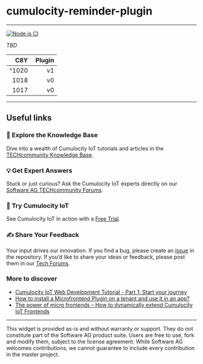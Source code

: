 # cumulocity-reminder-plugin

---

[![Node.js CI](https://github.com/SoftwareAG/cumulocity-reminder-plugin/actions/workflows/test.yml/badge.svg)](https://github.com/SoftwareAG/cumulocity-reminder-plugin/actions/workflows/test.yml)

_TBD_

|   C8Y |  Plugin |
| ----: | ------: |
| ^1020 |      v1 |
|  1018 |      v0 |
|  1017 |      v0 |

---

## Useful links

### 📘 Explore the Knowledge Base

Dive into a wealth of Cumulocity IoT tutorials and articles in the [TECHcommunity Knowledge Base](https://tech.forums.softwareag.com/tags/c/knowledge-base/6/cumulocity-iot).

### 💡 Get Expert Answers

Stuck or just curious? Ask the Cumulocity IoT experts directly on our [Software AG TECHcommunity Forums](https://tech.forums.softwareag.com/tags/c/forum/1/Cumulocity-IoT).

### 🚀 Try Cumulocity IoT

See Cumulocity IoT in action with a [Free Trial](https://techcommunity.softwareag.com/en_en/downloads.html).

### ✍️ Share Your Feedback

Your input drives our innovation. If you find a bug, please create an [issue](./issues) in the repository. If you’d like to share your ideas or feedback, please post them in our [Tech Forums](https://tech.forums.softwareag.com/c/feedback/2).

### More to discover

- [Cumulocity IoT Web Development Tutorial - Part 1: Start your journey](https://tech.forums.softwareag.com/t/cumulocity-iot-web-development-tutorial-part-1-start-your-journey/259613)
- [How to install a Microfrontend Plugin on a tenant and use it in an app?](https://tech.forums.softwareag.com/t/how-to-install-a-microfrontend-plugin-on-a-tenant-and-use-it-in-an-app/268981)
- [The power of micro frontends – How to dynamically extend Cumulocity IoT Frontends](https://tech.forums.softwareag.com/t/the-power-of-micro-frontends-how-to-dynamically-extend-cumulocity-iot-frontends/266665)

---

This widget is provided as-is and without warranty or support. They do not constitute part of the Software AG product suite. Users are free to use, fork and modify them, subject to the license agreement. While Software AG welcomes contributions, we cannot guarantee to include every contribution in the master project.

<!-- <:3  )~~ -->
